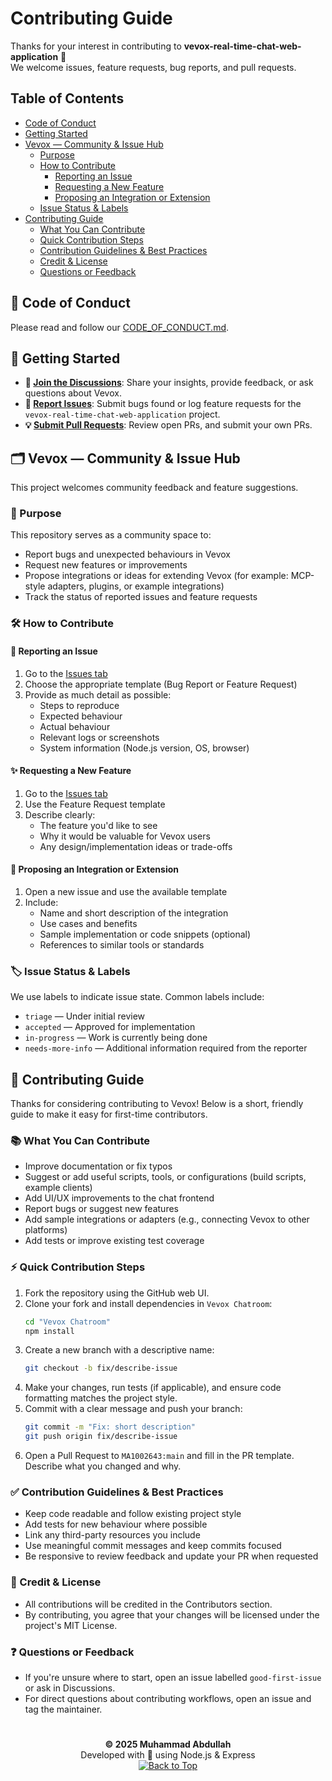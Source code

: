 # Contributing Guide

Thanks for your interest in contributing to **vevox-real-time-chat-web-application** 🎉  
We welcome issues, feature requests, bug reports, and pull requests.

## Table of Contents

- [Code of Conduct](#code-of-conduct)
- [Getting Started](#getting-started)
- [Vevox — Community & Issue Hub](#vevox---community--issue-hub)
  - [Purpose](#purpose)
  - [How to Contribute](#how-to-contribute)
    - [Reporting an Issue](#reporting-an-issue)
    - [Requesting a New Feature](#requesting-a-new-feature)
    - [Proposing an Integration or Extension](#proposing-an-integration-or-extension)
  - [Issue Status & Labels](#issue-status--labels)
- [Contributing Guide](#contributing-guide)
  - [What You Can Contribute](#what-you-can-contribute)
  - [Quick Contribution Steps](#quick-contribution-steps)
  - [Contribution Guidelines & Best Practices](#contribution-guidelines--best-practices)
  - [Credit & License](#credit--license)
  - [Questions or Feedback](#questions-or-feedback)

## 📜 Code of Conduct

Please read and follow our [CODE_OF_CONDUCT.md](CODE_OF_CONDUCT.md).

## 🧭 Getting Started

- **💬 [Join the Discussions](https://github.com/MA1002643/vevox-real-time-chat-web-application/discussions)**: Share your insights, provide feedback, or ask questions about Vevox.
- **🐛 [Report Issues](https://github.com/MA1002643/vevox-real-time-chat-web-application/issues)**: Submit bugs found or log feature requests for the `vevox-real-time-chat-web-application` project.
- **💡 [Submit Pull Requests](https://github.com/MA1002643/vevox-real-time-chat-web-application/pulls)**: Review open PRs, and submit your own PRs.

## 🗂️ Vevox — Community & Issue Hub

This project welcomes community feedback and feature suggestions.

### 🎯 Purpose

This repository serves as a community space to:

- Report bugs and unexpected behaviours in Vevox
- Request new features or improvements
- Propose integrations or ideas for extending Vevox (for example: MCP-style adapters, plugins, or example integrations)
- Track the status of reported issues and feature requests

### 🛠️ How to Contribute

#### 🐞 Reporting an Issue

1. Go to the [Issues tab](https://github.com/MA1002643/vevox-real-time-chat-web-application/issues/new)
2. Choose the appropriate template (Bug Report or Feature Request)
3. Provide as much detail as possible:
   - Steps to reproduce
   - Expected behaviour
   - Actual behaviour
   - Relevant logs or screenshots
   - System information (Node.js version, OS, browser)

#### ✨ Requesting a New Feature

1. Go to the [Issues tab](https://github.com/MA1002643/vevox-real-time-chat-web-application/issues/new)
2. Use the Feature Request template
3. Describe clearly:
   - The feature you'd like to see
   - Why it would be valuable for Vevox users
   - Any design/implementation ideas or trade-offs

#### 🔌 Proposing an Integration or Extension

1. Open a new issue and use the available template
2. Include:
   - Name and short description of the integration
   - Use cases and benefits
   - Sample implementation or code snippets (optional)
   - References to similar tools or standards

### 🏷️ Issue Status & Labels

We use labels to indicate issue state. Common labels include:

- `triage` — Under initial review
- `accepted` — Approved for implementation
- `in-progress` — Work is currently being done
- `needs-more-info` — Additional information required from the reporter

## 🙌 Contributing Guide

Thanks for considering contributing to Vevox! Below is a short, friendly guide to make it easy for first-time contributors.

### 📚 What You Can Contribute

- Improve documentation or fix typos
- Suggest or add useful scripts, tools, or configurations (build scripts, example clients)
- Add UI/UX improvements to the chat frontend
- Report bugs or suggest new features
- Add sample integrations or adapters (e.g., connecting Vevox to other platforms)
- Add tests or improve existing test coverage

### ⚡ Quick Contribution Steps

1. Fork the repository using the GitHub web UI.
2. Clone your fork and install dependencies in `Vevox Chatroom`:
   ```bash
   cd "Vevox Chatroom"
   npm install
   ```
3. Create a new branch with a descriptive name:
   ```bash
   git checkout -b fix/describe-issue
   ```
4. Make your changes, run tests (if applicable), and ensure code formatting matches the project style.
5. Commit with a clear message and push your branch:
   ```bash
   git commit -m "Fix: short description"
   git push origin fix/describe-issue
   ```
6. Open a Pull Request to `MA1002643:main` and fill in the PR template. Describe what you changed and why.

### ✅ Contribution Guidelines & Best Practices

- Keep code readable and follow existing project style
- Add tests for new behaviour where possible
- Link any third-party resources you include
- Use meaningful commit messages and keep commits focused
- Be responsive to review feedback and update your PR when requested

### 📝 Credit & License

- All contributions will be credited in the Contributors section.
- By contributing, you agree that your changes will be licensed under the project's MIT License.

### ❓ Questions or Feedback

- If you're unsure where to start, open an issue labelled `good-first-issue` or ask in Discussions.
- For direct questions about contributing workflows, open an issue and tag the maintainer.

#

<p align="center">
  <strong>© 2025 Muhammad Abdullah</strong><br>
  Developed with 💙 using Node.js & Express<br>
  <a href="#top"><img alt="Back to Top" src="https://img.shields.io/badge/Back_to_Top-0A0A0A?style=for-the-badge">
</a>
</p>
